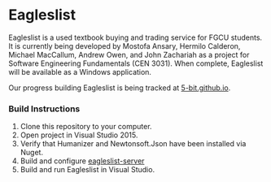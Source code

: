 # Eagleslist

Eagleslist is a used textbook buying and trading service for FGCU students. It is currently being developed by Mostofa Ansary, Hermilo Calderon, Michael MacCallum, Andrew Owen, and John Zachariah as a project for Software Engineering Fundamentals (CEN 3031). When complete, Eagleslist will be available as a Windows application.

Our progress building Eagleslist is being tracked at [5-bit.github.io](https://5-bit.github.io).

### Build Instructions

1. Clone this repository to your computer.
2. Open project in Visual Studio 2015.
3. Verify that Humanizer and Newtonsoft.Json have been installed via Nuget.
4. Build and configure [eagleslist-server](https://github.com/5-Bit/eagleslist-server)
5. Build and run Eagleslist in Visual Studio.
